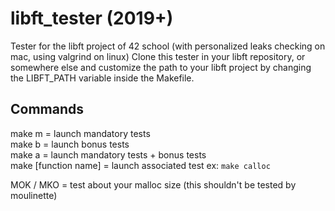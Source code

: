# libft_tester (2019+)
Tester for the libft project of 42 school (with personalized leaks checking on
mac, using valgrind on linux) Clone this tester in your libft repository, or
somewhere else and customize the path to your libft project by changing the
LIBFT_PATH variable inside the Makefile.  

## Commands
make m = launch mandatory tests  
make b = launch bonus tests  
make a = launch mandatory tests + bonus tests  
make [function name] = launch associated test ex: `make calloc`  

MOK / MKO = test about your malloc size (this shouldn't be tested by moulinette)  

